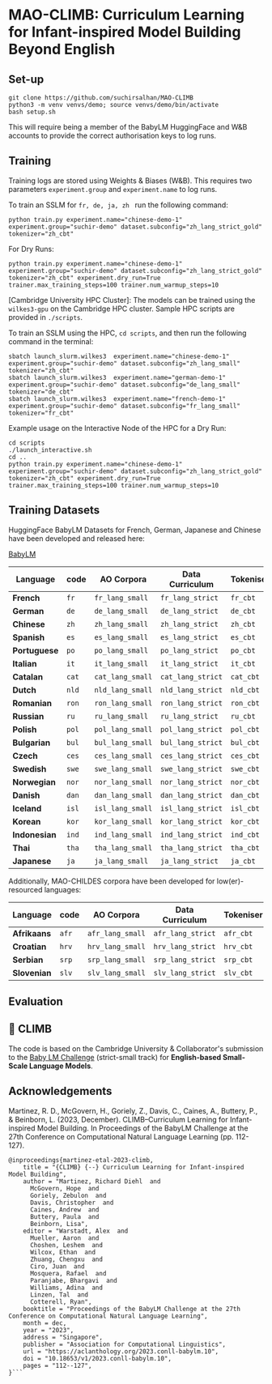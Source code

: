 # MAO-CLIMB: Curriculum Learning for Infant-inspired Model Building Beyond English

## Set-up 


```
git clone https://github.com/suchirsalhan/MAO-CLIMB
python3 -m venv venvs/demo; source venvs/demo/bin/activate
bash setup.sh
```
This will require being a member of the BabyLM HuggingFace and W&B accounts to provide the correct authorisation keys to log runs. 


## Training

Training logs are stored using Weights & Biases (W&B). This requires two parameters `experiment.group` and `experiment.name` to log runs. 

To train an SSLM for  `fr, de, ja, zh ` run the following command: 
```
python train.py experiment.name="chinese-demo-1" experiment.group="suchir-demo" dataset.subconfig="zh_lang_strict_gold" tokenizer="zh_cbt"
```

For Dry Runs: 

```
python train.py experiment.name="chinese-demo-1" experiment.group="suchir-demo" dataset.subconfig="zh_lang_strict_gold" tokenizer="zh_cbt" experiment.dry_run=True trainer.max_training_steps=100 trainer.num_warmup_steps=10

```

[Cambridge University HPC Cluster]: The models can be trained using the `wilkes3-gpu` on the Cambridge HPC cluster. Sample HPC scripts are provided in `./scripts`. 


To train an SSLM using the HPC, `cd scripts`, and then run the following command in the terminal: 
```
sbatch launch_slurm.wilkes3  experiment.name="chinese-demo-1" experiment.group="suchir-demo" dataset.subconfig="zh_lang_small" tokenizer="zh_cbt"
sbatch launch_slurm.wilkes3  experiment.name="german-demo-1" experiment.group="suchir-demo" dataset.subconfig="de_lang_small" tokenizer="de_cbt"
sbatch launch_slurm.wilkes3  experiment.name="french-demo-1" experiment.group="suchir-demo" dataset.subconfig="fr_lang_small" tokenizer="fr_cbt"

```

Example usage on the Interactive Node of the HPC for a Dry Run:

```
cd scripts
./launch_interactive.sh
cd ..
python train.py experiment.name="chinese-demo-1" experiment.group="suchir-demo" dataset.subconfig="zh_lang_strict_gold" tokenizer="zh_cbt" experiment.dry_run=True trainer.max_training_steps=100 trainer.num_warmup_steps=10
```



## Training Datasets

HuggingFace BabyLM Datasets for French, German, Japanese and Chinese have been developed and released here:

[BabyLM](https://huggingface.co/datasets/cambridge-climb/BabyLM)


| Language  | code  | AO Corpora | Data Curriculum | Tokeniser |
| ------------- | ------------- | ------------- | ------------- |------------- |
| **French** |  `fr`  | `fr_lang_small` | `fr_lang_strict`  |`fr_cbt`  |
| **German** | `de`  | `de_lang_small`  | `de_lang_strict`  |`de_cbt`  |
| **Chinese** | `zh`  | `zh_lang_small` | `zh_lang_strict`  |`zh_cbt`  |
| **Spanish** | `es`  | `es_lang_small` | `es_lang_strict`  |`es_cbt`  |
| **Portuguese** | `po`  | `po_lang_small` | `po_lang_strict`  |`po_cbt`  |
| **Italian** | `it`  | `it_lang_small` | `it_lang_strict`  |`it_cbt`  |
| **Catalan** | `cat`  | `cat_lang_small` | `cat_lang_strict`  |`cat_cbt`  |
| **Dutch** | `nld`  | `nld_lang_small` | `nld_lang_strict`  |`nld_cbt`  |
| **Romanian** | `ron`  | `ron_lang_small` | `ron_lang_strict`  |`ron_cbt`  |
| **Russian** | `ru`  | `ru_lang_small` | `ru_lang_strict`  |`ru_cbt`  |
| **Polish** | `pol`  | `pol_lang_small` | `pol_lang_strict`  |`pol_cbt`  |
| **Bulgarian** | `bul`  | `bul_lang_small` | `bul_lang_strict`  |`bul_cbt`  |
| **Czech** | `ces`  | `ces_lang_small`  | `ces_lang_strict`  |`ces_cbt`  |
| **Swedish** | `swe`  | `swe_lang_small`  | `swe_lang_strict`  |`swe_cbt`  |
| **Norwegian** | `nor`  | `nor_lang_small`  | `nor_lang_strict`  |`nor_cbt`  |
| **Danish** | `dan`  | `dan_lang_small`  | `dan_lang_strict`  |`dan_cbt`  |
| **Iceland** | `isl`  | `isl_lang_small`  | `isl_lang_strict`  |`isl_cbt`  |
| **Korean** | `kor`  | `kor_lang_small`  | `kor_lang_strict`  |`kor_cbt`  |
| **Indonesian** | `ind`  | `ind_lang_small`  | `ind_lang_strict`  |`ind_cbt`  |
| **Thai** | `tha`  | `tha_lang_small`  | `tha_lang_strict`  |`tha_cbt`  |
| **Japanese** | `ja`  | `ja_lang_small`  | `ja_lang_strict`  |`ja_cbt`  |


Additionally, MAO-CHILDES corpora have been developed for low(er)-resourced languages:

| Language  | code  | AO Corpora | Data Curriculum | Tokeniser |
| ------------- | ------------- | ------------- | ------------- |------------- |
| **Afrikaans** |  `afr`  | `afr_lang_small` | `afr_lang_strict`  |`afr_cbt`  |
| **Croatian** | `hrv`  | `hrv_lang_small`  | `hrv_lang_strict`  |`hrv_cbt`  |
| **Serbian** | `srp`  | `srp_lang_small`  | `srp_lang_strict`  |`srp_cbt`  |
| **Slovenian** | `slv`  | `slv_lang_small`  | `slv_lang_strict`  |`slv_cbt`  |



## Evaluation



## 🧗 CLIMB 
The code is based on the Cambridge University & Collaborator's submission to the [Baby LM Challenge](https://babylm.github.io/) (strict-small track) for **English-based Small-Scale Language Models**. 

## Acknowledgements

Martinez, R. D., McGovern, H., Goriely, Z., Davis, C., Caines, A., Buttery, P., & Beinborn, L. (2023, December). CLIMB–Curriculum Learning for Infant-inspired Model Building. In Proceedings of the BabyLM Challenge at the 27th Conference on Computational Natural Language Learning (pp. 112-127).


```
@inproceedings{martinez-etal-2023-climb,
    title = "{CLIMB} {--} Curriculum Learning for Infant-inspired Model Building",
    author = "Martinez, Richard Diehl  and
      McGovern, Hope  and
      Goriely, Zebulon  and
      Davis, Christopher  and
      Caines, Andrew  and
      Buttery, Paula  and
      Beinborn, Lisa",
    editor = "Warstadt, Alex  and
      Mueller, Aaron  and
      Choshen, Leshem  and
      Wilcox, Ethan  and
      Zhuang, Chengxu  and
      Ciro, Juan  and
      Mosquera, Rafael  and
      Paranjabe, Bhargavi  and
      Williams, Adina  and
      Linzen, Tal  and
      Cotterell, Ryan",
    booktitle = "Proceedings of the BabyLM Challenge at the 27th Conference on Computational Natural Language Learning",
    month = dec,
    year = "2023",
    address = "Singapore",
    publisher = "Association for Computational Linguistics",
    url = "https://aclanthology.org/2023.conll-babylm.10",
    doi = "10.18653/v1/2023.conll-babylm.10",
    pages = "112--127",
}```
